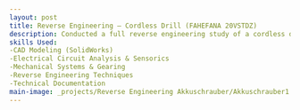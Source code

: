 ```yaml
---
layout: post
title: Reverse Engineering – Cordless Drill (FAHEFANA 20VSTDZ)
description: Conducted a full reverse engineering study of a cordless drill (FAHEFANA 20VSTDZ) to analyze its mechanical, electrical, and structural design. The project involved disassembly, component analysis, CAD documentation, and functional testing, with the goal of understanding system integration and comparing findings to manufacturer specifications.
skills Used: 
-CAD Modeling (SolidWorks)
-Electrical Circuit Analysis & Sensorics
-Mechanical Systems & Gearing
-Reverse Engineering Techniques
-Technical Documentation
main-image: _projects/Reverse Engineering Akkuschrauber/Akkuschrauber1.jpg
---
```

